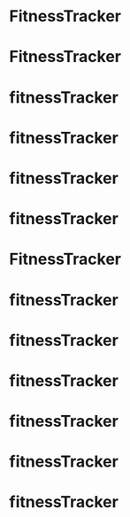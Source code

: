 # FitnessTracker
# FitnessTracker
# fitnessTracker
# fitnessTracker
# fitnessTracker
# fitnessTracker
# FitnessTracker
# fitnessTracker
# fitnessTracker
# fitnessTracker
# fitnessTracker
# fitnessTracker
# fitnessTracker
